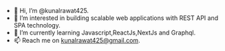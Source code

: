 - 👋 Hi, I’m @kunalrawat425.
- 👀 I’m interested in building scalable web applications with REST API and SPA technology.
- 🌱 I’m currently learning Javascript,ReactJs,NextJs and Graphql.
- 📫 Reach me on kunalrawat425@gmail.com.
<!-- - 💞️ I’m looking to collaborate on ... -->

<!---
kunalrawat425/kunalrawat425 is a ✨ special ✨ repository because its `README.md` (this file) appears on your GitHub profile.
You can click the Preview link to take a look at your changes.
--->
